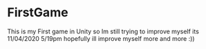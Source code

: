 # FirstGame
This is my First game in Unity so Im still trying to improve myself its 11/04/2020 5/19pm hopefully ill improve myself more and more :))
